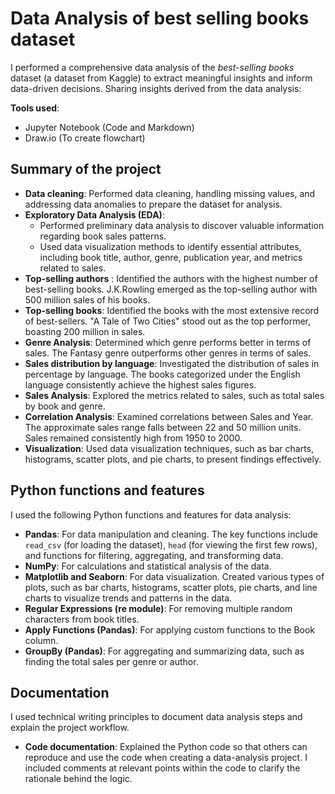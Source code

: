 # Data Analysis of best selling books dataset
I performed a comprehensive data analysis of the _best-selling books_ dataset (a dataset from Kaggle) to extract meaningful insights and inform data-driven decisions. Sharing insights derived from the data analysis:

**Tools used**: 
* Jupyter Notebook (Code and Markdown)
* Draw.io (To create flowchart)
## Summary of the project
* **Data cleaning**: Performed data cleaning, handling missing values, and addressing data anomalies to prepare the dataset for analysis. 
* **Exploratory Data Analysis (EDA)**:
  * Performed preliminary data analysis to discover valuable information regarding book sales patterns.
  * Used data visualization methods to identify essential attributes, including book title, author, genre, publication year, and metrics related to sales.
* **Top-selling authors** : Identified the authors with the highest number of best-selling books. J.K.Rowling emerged as the top-selling author with 500 million sales of his books.
* **Top-selling books**: Identified the books with the most extensive record of best-sellers. "A Tale of Two Cities" stood out as the top performer, boasting 200 million in sales.
* **Genre Analysis**: Determined which genre performs better in terms of sales. The Fantasy genre outperforms other genres in terms of sales.
* **Sales distribution by language**: Investigated the distribution of sales in percentage by language. The books categorized under the English language consistently achieve the highest sales figures.
* **Sales Analysis**: Explored the metrics related to sales, such as total sales by book and genre.
* **Correlation Analysis**: Examined correlations between Sales and Year. The approximate sales range falls between 22 and 50 million units. Sales remained consistently high from 1950 to 2000.
* **Visualization**: Used data visualization techniques, such as bar charts, histograms, scatter plots, and pie charts, to present findings effectively.
## Python functions and features
I used the following Python functions and features for data analysis:
* **Pandas**: For data manipulation and cleaning. The key functions include `read_csv` (for loading the dataset), `head` (for viewing the first few rows), and functions for filtering, aggregating, and transforming data.
* **NumPy**: For calculations and statistical analysis of the data.
* **Matplotlib and Seaborn**: For data visualization. Created various types of plots, such as bar charts, histograms, scatter plots, pie charts, and line charts to visualize trends and patterns in the data.
* **Regular Expressions (re module)**: For removing multiple random characters from book titles. 
* **Apply Functions (Pandas)**: For applying custom functions to the Book column.
* **GroupBy (Pandas)**: For aggregating and summarizing data, such as finding the total sales per genre or author.
## Documentation 
I used technical writing principles to document data analysis steps and explain the project workflow.  
* **Code documentation**: Explained the Python code so that others can reproduce and use the code when creating a data-analysis project. I included comments at relevant points within the code to clarify the rationale behind the logic.


